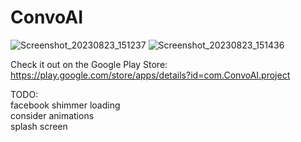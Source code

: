 # ConvoAI



![Screenshot_20230823_151237](https://github.com/colemaring/ConvoAI/assets/65455664/5074ee55-8c76-4f67-b3a1-4f5fec8fc027) ![Screenshot_20230823_151436](https://github.com/colemaring/ConvoAI/assets/65455664/c9ccaa44-d0d5-4ee6-bcf6-c68e56872e88)

Check it out on the Google Play Store: </br>
https://play.google.com/store/apps/details?id=com.ConvoAI.project </br>

TODO: </br>
facebook shimmer loading </br>
consider animations </br>
splash screen </br>

